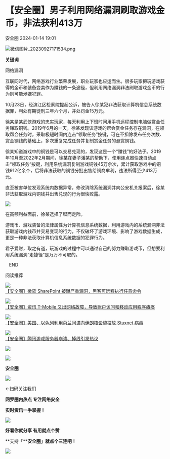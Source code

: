 #  【安全圈】男子利用网络漏洞刷取游戏金币，非法获利413万   
 安全圈   2024-01-14 19:01  
  
![](https://mmbiz.qpic.cn/sz_mmbiz_png/aBHpjnrGylgOvEXHviaXu1fO2nLov9bZ055v7s8F6w1DD1I0bx2h3zaOx0Mibd5CngBwwj2nTeEbupw7xpBsx27Q/640?wx_fmt=png&from=appmsg "微信图片_20230927171534.png")  
  
  
**关键词**  
  
  
  
网络漏洞  
  
  
互联网时代，网络游戏行业繁荣发展，职业玩家也应运而生。很多玩家把玩游戏获得的金币和装备变卖作为赚钱的一条途径，但利用网络漏洞非法刷取游戏金币的行为则可能涉嫌犯罪。  
  
  
10月23日，经滨江区检察院提起公诉，被告人徐某犯非法获取计算机信息系统数据罪，判处有期徒刑三年六个月，并处罚金15万元。  
  
  
  
徐某是某武侠游戏的忠实玩家，每天利用上下班时间用手机远程控制电脑做赏金任务赚取铜钱。2019年6月的一天，徐某发现该游戏的帮会赏金任务存在漏洞，在领取帮会任务时，采取极短时间内连击“领取任务”按键，可在不扣除发布任务次数、赏金铜钱的基础上，多次重复完成任务并复制赏金任务的悬赏铜钱。  
  
  
徐某知道游戏中的铜钱是可以交易兑现的，发现这是一个“赚钱”的好法子。2019年10月至2022年2月期间，徐某在妻子潘某的帮助下，使用连点器快速自动点击“领取任务”按键，利用系统漏洞复制游戏铜钱45万余次，累计获取游戏中的铜钱912亿余个，后将非法获取的铜钱分批出售给铜商牟利，违法所得至少413万元。  
  
  
直至被害单位发现系统内数据异常，修改消除系统漏洞并向公安机关报案后，徐某非法获取游戏内铜钱并出售兑现的行为很快败露。  
  
  
![](https://mmbiz.qpic.cn/sz_mmbiz_png/aBHpjnrGyliaBMAv2iarbGlzicrmmkGhGick1vcfyCXj3FDxskRO2B7s0ZF6WcUy2G03O0PdP38pqjiapA2xQzN8vew/640?wx_fmt=png&from=appmsg "")  
  
  
在高额利益面前，徐某选择了铤而走险。  
  
  
游戏币、游戏装备的法律属性为计算机信息系统数据，利用游戏内的系统漏洞非法获取游戏内钱币并交易变现的行为，不仅破坏了游戏环境、影响了游戏数据生成，更是一种非法获取计算机信息系统数据的犯罪行为。  
  
  
君子爱财，取之有道，玩游戏的过程中可以通过自己的努力赚取游戏币，但想要利用系统漏洞“走捷径”是万万不可取的。  
  
  
  
  
   END    
  
  
阅读推荐  
  
  
![](https://mmbiz.qpic.cn/sz_mmbiz_jpg/aBHpjnrGyliaiaeVFN9iaeuibLoWhibLu78TPHnyR3m7DlTLYuAVEBaic4Vm2riaj5ibCa8Df440bSKG3mHRbMxUJpWoCA/640?wx_fmt=jpeg "")  
[【安全圈】微软 SharePoint 被曝严重漏洞，黑客可远程执行任意命令](http://mp.weixin.qq.com/s?__biz=MzIzMzE4NDU1OQ==&mid=2652052114&idx=1&sn=861d34cc832090425f9e0d6406d18e02&chksm=f36e36d2c419bfc4930ae24dddd472afb0fe048fa2328a6296c6613aac03d387e4ffb02a9d62&scene=21#wechat_redirect)  
  
  
  
![](https://mmbiz.qpic.cn/sz_mmbiz_jpg/aBHpjnrGyliaiaeVFN9iaeuibLoWhibLu78TPao8yqicWI3bL1pwN6rga1aILpumdX4BWzfJJGSM42RdiaYP7thNCS7yQ/640?wx_fmt=jpeg&from=appmsg "")  
[【安全圈】资讯 T-Mobile 又出网络故障，导致账户访问和移动应用程序瘫痪](http://mp.weixin.qq.com/s?__biz=MzIzMzE4NDU1OQ==&mid=2652052114&idx=2&sn=15a67c9e877718ee88f12c550413e0f7&chksm=f36e36d2c419bfc46667601542635cb035e6691a1da8b86861a6cd8384be16f470c21bc0f7d6&scene=21#wechat_redirect)  
  
  
  
![](https://mmbiz.qpic.cn/sz_mmbiz_jpg/aBHpjnrGyliaiaeVFN9iaeuibLoWhibLu78TPLxZ5hiboPTByugpViaic16PHqt2cW3KPTxKSjs9SwiciamDG3YQ4bkMCSZQ/640?wx_fmt=jpeg&from=appmsg "")  
[【安全圈】美国、以色列利用荷兰间谍向伊朗核设施投放 Stuxnet 病毒](http://mp.weixin.qq.com/s?__biz=MzIzMzE4NDU1OQ==&mid=2652052114&idx=3&sn=1e7e4501ba0f0416058849af017ab72f&chksm=f36e36d2c419bfc43781c3f3d3d8ff5ad6a6bbdf4549299e6d7cbeb0816cfabead9f3015bc08&scene=21#wechat_redirect)  
  
  
  
![](https://mmbiz.qpic.cn/sz_mmbiz_jpg/aBHpjnrGyliaiaeVFN9iaeuibLoWhibLu78TPzibNiadM6oRskapBpz1aJjvfYCRXItSaH5BfgRCO6DhOxRmFm6hiaVgkg/640?wx_fmt=jpeg&from=appmsg "")  
[【安全圈】腾讯游戏服务器崩溃、掉线引发热议](http://mp.weixin.qq.com/s?__biz=MzIzMzE4NDU1OQ==&mid=2652052114&idx=4&sn=83be386a74cd052256783ffa9ed2ced1&chksm=f36e36d2c419bfc414287a48ae4a05d8023a445946a6ae8e36038231e760ff0a61f001249d39&scene=21#wechat_redirect)  
  
  
  
![](https://mmbiz.qpic.cn/mmbiz_gif/aBHpjnrGylgeVsVlL5y1RPJfUdozNyCEft6M27yliapIdNjlcdMaZ4UR4XxnQprGlCg8NH2Hz5Oib5aPIOiaqUicDQ/640?wx_fmt=gif "")  
  
  
  
![](https://mmbiz.qpic.cn/mmbiz_png/aBHpjnrGylgeVsVlL5y1RPJfUdozNyCEDQIyPYpjfp0XDaaKjeaU6YdFae1iagIvFmFb4djeiahnUy2jBnxkMbaw/640?wx_fmt=png "")  
  
**安全圈**  
  
![](https://mmbiz.qpic.cn/mmbiz_gif/aBHpjnrGylgeVsVlL5y1RPJfUdozNyCEft6M27yliapIdNjlcdMaZ4UR4XxnQprGlCg8NH2Hz5Oib5aPIOiaqUicDQ/640?wx_fmt=gif "")  
  
  
←扫码关注我们  
  
**网罗圈内热点 专注网络安全**  
  
**实时资讯一手掌握！**  
  
  
![](https://mmbiz.qpic.cn/mmbiz_gif/aBHpjnrGylgeVsVlL5y1RPJfUdozNyCE3vpzhuku5s1qibibQjHnY68iciaIGB4zYw1Zbl05GQ3H4hadeLdBpQ9wEA/640?wx_fmt=gif "")  
  
**好看你就分享 有用就点个赞**  
  
**支持「****安全圈」就点个三连吧！**  
  
![](https://mmbiz.qpic.cn/mmbiz_gif/aBHpjnrGylgeVsVlL5y1RPJfUdozNyCE3vpzhuku5s1qibibQjHnY68iciaIGB4zYw1Zbl05GQ3H4hadeLdBpQ9wEA/640?wx_fmt=gif "")  
  
  
